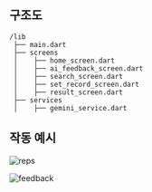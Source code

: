 ## 구조도

```
/lib
 ├── main.dart
 ├── screens
 │    ├── home_screen.dart
 │    ├── ai_feedback_screen.dart
 │    ├── search_screen.dart
 │    ├── set_record_screen.dart
 │    ├── result_screen.dart
 ├── services
 │    ├── gemini_service.dart
```

## 작동 예시

![reps](reps.gif)

![feedback](AIfeedback.gif)

